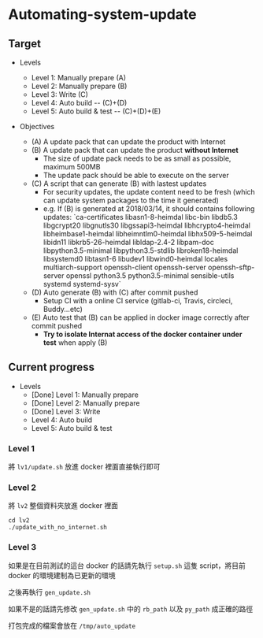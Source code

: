 # Automating-system-update

## Target 

- Levels
  - Level 1: Manually prepare (A)
  - Level 2: Manually prepare (B)
  - Level 3: Write (C)
  - Level 4: Auto build -- (C)+(D)
  - Level 5: Auto build & test -- (C)+(D)+(E)

- Objectives
  - (A) A update pack that can update the product with Internet
  - (B) A update pack that can update the product **without Internet**
    - The size of update pack needs to be as small as possible, maximum 500MB
    - The update pack should be able to execute on the server
  - (C) A script that can generate (B) with lastest updates
    - For security updates, the update content need to be fresh (which can update system packages to the time it generated)
    - e.g. If (B) is generated at 2018/03/14, it should contains following updates: \`ca-certificates libasn1-8-heimdal libc-bin libdb5.3 libgcrypt20 libgnutls30 libgssapi3-heimdal libhcrypto4-heimdal libheimbase1-heimdal libheimntlm0-heimdal libhx509-5-heimdal libidn11 libkrb5-26-heimdal libldap-2.4-2 libpam-doc libpython3.5-minimal libpython3.5-stdlib libroken18-heimdal libsystemd0 libtasn1-6 libudev1 libwind0-heimdal locales multiarch-support openssh-client openssh-server openssh-sftp-server openssl python3.5 python3.5-minimal sensible-utils systemd systemd-sysv\`
  - (D) Auto generate (B) with (C) after commit pushed
    - Setup CI with a online CI service (gitlab-ci, Travis, circleci, Buddy...etc)
  - (E) Auto test that (B) can be applied in docker image correctly after commit pushed
    - **Try to isolate Internat access of the docker container under test** when apply (B)

## Current progress

- Levels
  - [Done] Level 1: Manually prepare
  - [Done] Level 2: Manually prepare
  - [Done] Level 3: Write
  - Level 4: Auto build
  - Level 5: Auto build & test

### Level 1
將 `lv1/update.sh` 放進 docker 裡面直接執行即可

### Level 2
將 `lv2` 整個資料夾放進 docker 裡面

```
cd lv2
./update_with_no_internet.sh
```

### Level 3
如果是在目前測試的這台 docker 的話請先執行 `setup.sh` 這隻 script，將目前 docker 的環境建制為已更新的環境

之後再執行 `gen_update.sh`

如果不是的話請先修改 `gen_update.sh` 中的 `rb_path` 以及 `py_path` 成正確的路徑

打包完成的檔案會放在 `/tmp/auto_update`


